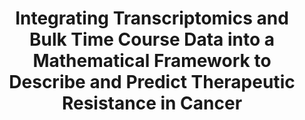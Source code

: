 ---
title: "Integrating Transcriptomics and Bulk Time Course Data into a Mathematical Framework to Describe and Predict Therapeutic Resistance in Cancer"
authors: ['Johnson, K.', 'Howard, G.', 'Morgan, D.', 'Brenner, E.', 'Gardner, A.', 'Durrett, R.', 'Mo, W.', "Al'Khafaji, A.", 'Sontag, E.', 'Jarrett, A.', 'Yankeelov, T.', 'Brock, A.']
journal: "Physical Biology"
volume: "vol. 18"
month: "November"
year: "2020"
doi: "10.1088/1478-3975/abb09c"
id: "johnsonIntegratingTranscriptomicsBulk2020"
---